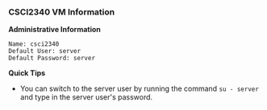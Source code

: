 ### CSCI2340 VM Information
**Administrative Information**
```
Name: csci2340
Default User: server
Default Password: server
```

**Quick Tips**
- You can switch to the server user by running the command `su - server` and type in the server user's password. 

